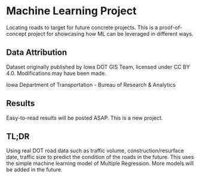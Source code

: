 # Machine Learning Project
Locating roads to target for future concrete projects.
This is a proof-of-concept project for showcasing how ML can be leveraged in different ways.

## Data Attribution
Dataset originally published by Iowa DOT GIS Team, licensed under CC BY 4.0. Modifications may have been made.

Iowa Department of Transportation - Bureau of Research & Analytics
## Results
Easy-to-read results will be posted ASAP. This is a new project.

## TL;DR
Using real DOT road data such as traffic volume, construction/resurface date, traffic size to predict the condition of the roads in the future.
This uses the simple machine learning model of Multiple Regression. More models will be added in the future.
